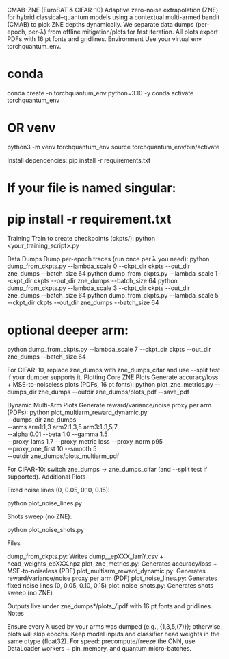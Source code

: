 CMAB-ZNE (EuroSAT & CIFAR-10)
Adaptive zero-noise extrapolation (ZNE) for hybrid classical–quantum models using a contextual multi-armed bandit (CMAB) to pick ZNE depths dynamically. We separate data dumps (per-epoch, per-λ) from offline mitigation/plots for fast iteration. All plots export PDFs with 16 pt fonts and gridlines.
Environment
Use your virtual env torchquantum_env.
# conda
conda create -n torchquantum_env python=3.10 -y
conda activate torchquantum_env

# OR venv
python3 -m venv torchquantum_env
source torchquantum_env/bin/activate

Install dependencies:
pip install -r requirements.txt
# If your file is named singular:
# pip install -r requirement.txt

Training
Train to create checkpoints (ckpts/):
python <your_training_script>.py

Data Dumps
Dump per-epoch traces (run once per λ you need):
python dump_from_ckpts.py --lambda_scale 0 --ckpt_dir ckpts --out_dir zne_dumps --batch_size 64
python dump_from_ckpts.py --lambda_scale 1 --ckpt_dir ckpts --out_dir zne_dumps --batch_size 64
python dump_from_ckpts.py --lambda_scale 3 --ckpt_dir ckpts --out_dir zne_dumps --batch_size 64
python dump_from_ckpts.py --lambda_scale 5 --ckpt_dir ckpts --out_dir zne_dumps --batch_size 64
# optional deeper arm:
python dump_from_ckpts.py --lambda_scale 7 --ckpt_dir ckpts --out_dir zne_dumps --batch_size 64

For CIFAR-10, replace zne_dumps with zne_dumps_cifar and use --split test if your dumper supports it.
Plotting
Core ZNE Plots
Generate accuracy/loss + MSE-to-noiseless plots (PDFs, 16 pt fonts):
python plot_zne_metrics.py --dumps_dir zne_dumps --outdir zne_dumps/plots_pdf --save_pdf

Dynamic Multi-Arm Plots
Generate reward/variance/noise proxy per arm (PDFs):
python plot_multiarm_reward_dynamic.py \
  --dumps_dir zne_dumps \
  --arms arm1:1,3 arm2:1,3,5 arm3:1,3,5,7 \
  --alpha 0.01 --beta 1.0 --gamma 1.5 \
  --proxy_lams 1,7 --proxy_metric loss --proxy_norm p95 \
  --proxy_one_first 10 --smooth 5 \
  --outdir zne_dumps/plots_multiarm_pdf

For CIFAR-10: switch zne_dumps → zne_dumps_cifar (and --split test if supported).
Additional Plots

Fixed noise lines (0, 0.05, 0.10, 0.15):

python plot_noise_lines.py


Shots sweep (no ZNE):

python plot_noise_shots.py

Files

dump_from_ckpts.py: Writes dump_<split>_epXXX_lamY.csv + head_weights_epXXX.npz
plot_zne_metrics.py: Generates accuracy/loss + MSE-to-noiseless (PDF)
plot_multiarm_reward_dynamic.py: Generates reward/variance/noise proxy per arm (PDF)
plot_noise_lines.py: Generates fixed noise lines (0, 0.05, 0.10, 0.15)
plot_noise_shots.py: Generates shots sweep (no ZNE)

Outputs live under zne_dumps*/plots_*/*.pdf with 16 pt fonts and gridlines.
Notes

Ensure every λ used by your arms was dumped (e.g., {1,3,5,(7)}); otherwise, plots will skip epochs.
Keep model inputs and classifier head weights in the same dtype (float32).
For speed: precompute/freeze the CNN, use DataLoader workers + pin_memory, and quantum micro-batches.
